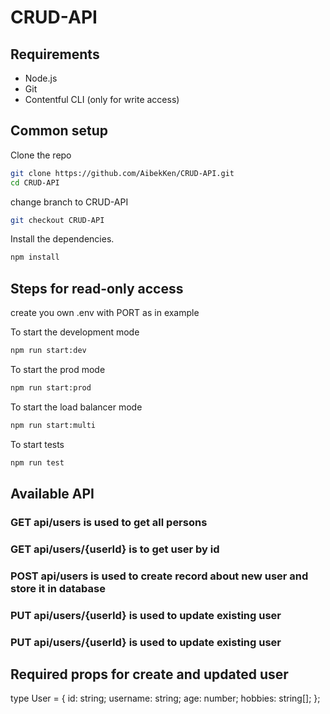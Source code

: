 # CRUD-API

## Requirements

* Node.js
* Git
* Contentful CLI (only for write access)


## Common setup

Clone the repo

```bash
git clone https://github.com/AibekKen/CRUD-API.git
cd CRUD-API
```

change branch to CRUD-API

```bash
git checkout CRUD-API
```

Install the dependencies.

```bash
npm install
```


## Steps for read-only access
create you own .env with PORT as in example 

To start the development mode

```bash
npm run start:dev
```

To start the prod mode

```bash
npm run start:prod
```

To start the load balancer mode

```bash
npm run start:multi
```

To start tests

```bash
npm run test
```

## Available API
### GET api/users is used to get all persons
### GET api/users/{userId} is to get user by id
### POST api/users is used to create record about new user and store it in database
### PUT api/users/{userId} is used to update existing user
### PUT api/users/{userId} is used to update existing user
## Required props for create and updated user 
type User = {
  id: string;
  username: string;
  age: number;
  hobbies: string[];
};
